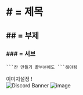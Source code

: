# # = 제목
## ## = 부제
### ### = 서브


```
```칸 만들기 끝부분에도 ```해야됨
```

이미지설정
!
<br />
![Discord Banner](https://discordapp.com/api/guilds/750705387124031510/widget.png?style=banner2)
![image](https://user-images.githubusercontent.com/73012354/118224993-2e17d880-b4bf-11eb-981a-cda48963a0a9.png)
